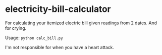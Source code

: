 # electricity-bill-calculator
For calculating your itemized electric bill given readings from 2 dates. And for crying.

Usage: `python calc_bill.py`

I'm not responsible for when you have a heart attack.
